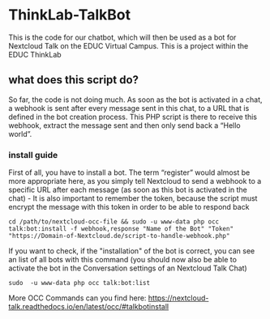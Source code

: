 # ThinkLab-TalkBot
This is the code for our chatbot, which will then be used as a bot for Nextcloud Talk on the EDUC Virtual Campus.
This is a project within the EDUC ThinkLab

## what does this script do?
So far, the code is not doing much. As soon as the bot is activated in a chat, a webhook is sent after every message sent in this chat, to a URL that is defined in the bot creation process. This PHP script is there to receive this webhook, extract the message sent and then only send back a “Hello world”.

### install guide
First of all, you have to install a bot. The term “register” would almost be more appropriate here, as you simply tell Nextcloud to send a webhook to a specific URL after each message (as soon as this bot is activated in the chat) - It is also important to remember the token, because the script must encrypt the message with this token in order to be able to respond back 
```
cd /path/to/nextcloud-occ-file && sudo -u www-data php occ talk:bot:install -f webhook,response "Name of the Bot" "Token" "https://Domain-of-Nextcloud.de/script-to-handle-webhook.php"
```
If you want to check, if the "installation" of the bot is correct, you can see an list of all bots with this command (you should now also be able to activate the bot in the Conversation settings of an Nextcloud Talk Chat)
```
sudo  -u www-data php occ talk:bot:list
```
More OCC Commands can you find here: https://nextcloud-talk.readthedocs.io/en/latest/occ/#talkbotinstall
